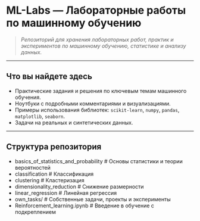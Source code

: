 # ML-Labs — Лабораторные работы по машинному обучению

> *Репозиторий для хранения лабораторных работ, практик и экспериментов по машинному обучению, статистике и анализу данных.*

---

## Что вы найдете здесь

- Практические задания и решения по ключевым темам машинного обучения.
- Ноутбуки с подробными комментариями и визуализациями.
- Примеры использования библиотек: `scikit-learn`, `numpy`, `pandas`, `matplotlib`, `seaborn`.
- Задачи на реальных и синтетических данных.

---

## Структура репозитория

- basics_of_statistics_and_probability # Основы статистики и теории вероятностей
- classification # Классификация
- clustering # Кластеризация
- dimensionality_reduction # Снижение размерности
- linear_regression # Линейная регрессия
- own_tasks/ # Собственные задачи, проекты и эксперименты
- Reinforcement_learning.ipynb # Введение в обучение с подкреплением
